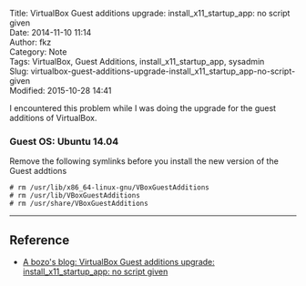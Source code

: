Title: VirtualBox Guest additions upgrade: install_x11_startup_app: no script given  
Date: 2014-11-10 11:14  
Author: fkz  
Category: Note  
Tags: VirtualBox, Guest Additions, install_x11_startup_app, sysadmin  
Slug: virtualbox-guest-additions-upgrade-install_x11_startup_app-no-script-given  
Modified: 2015-10-28 14:41  
  
  
I encountered this problem while I was doing the upgrade for the guest additions of VirtualBox.  
  
### Guest OS: Ubuntu 14.04  
  
Remove the following symlinks before you install the new version of the Guest addtions  
  
`# rm /usr/lib/x86_64-linux-gnu/VBoxGuestAdditions`  
`# rm /usr/lib/VBoxGuestAdditions`  
`# rm /usr/share/VBoxGuestAdditions`  
  
---  
  
## Reference  
  
+ [A bozo's blog: VirtualBox Guest additions upgrade: install_x11_startup_app: no script given](http://gallinar.blogspot.tw/2012/07/virtualbox-guest-additions-upgrade.html)  
